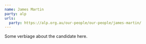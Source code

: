 ```yaml
---
name: James Martin
party: alp
urls:
  party: https://alp.org.au/our-people/our-people/james-martin/
---
```

Some verbiage about the candidate here.
